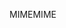 <span data-ttu-id="d34cc-101">MIME</span><span class="sxs-lookup"><span data-stu-id="d34cc-101">MIME</span></span>